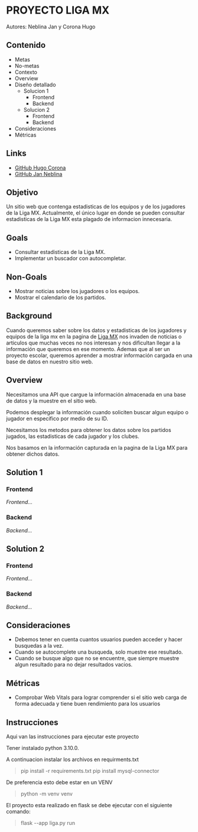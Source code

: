 # PROYECTO LIGA MX

Autores: Neblina Jan y Corona Hugo

## Contenido
- Metas
- No-metas
- Contexto
- Overview
- Diseño detallado
  - Solucion 1
    - Frontend
    - Backend
  - Solucion 2
    - Frontend
    - Backend
- Consideraciones
- Métricas

## Links
- [GitHub Hugo Corona](https://github.com/Hugocrown1)
- [GitHub Jan Neblina](https://github.com/jneblina)

## Objetivo
Un sitio web que contenga estadisticas de los equipos y de los jugadores de la Liga MX.
Actualmente, el único lugar en donde se pueden consultar estadisticas de la Liga MX esta plagado de informacion innecesaria.


## Goals
- Consultar estadisticas de la Liga MX.
- Implementar un buscador con autocompletar.
## Non-Goals
- Mostrar noticias sobre los jugadores o los equipos.
- Mostrar el calendario de los partidos.

## Background
Cuando queremos saber sobre los datos y estadisticas de los jugadores y equipos de la liga mx en la pagina de [Liga MX](https://ligamx.net/cancha/tablas/tablaGeneralClasificacion/sp/8934b8c89a62e0) nos invaden de noticias o articulos que muchas veces no nos interesan y nos dificultan llegar a la información que queremos en ese momento. Ademas que al ser un proyecto escolar, queremos aprender a mostrar información cargada en una base de datos en nuestro sitio web.

## Overview
Necesitamos una API que cargue la información almacenada en una base de datos y la muestre en el sitio web.

Podemos desplegar la información cuando soliciten buscar algun equipo o jugador en especifico por medio de su ID.

Necesitamos los metodos para obtener los datos sobre los partidos jugados, las estadisticas de cada jugador y los clubes.

Nos basamos en la información capturada en la pagina de la Liga MX para obtener dichos datos.


## Solution 1
### Frontend
_Frontend…_
### Backend
_Backend…_

## Solution 2
### Frontend
_Frontend…_
### Backend
_Backend…_

## Consideraciones
- Debemos tener en cuenta cuantos usuarios pueden acceder y hacer busquedas a la vez.
- Cuando se autocomplete una busqueda, solo muestre ese resultado.
- Cuando se busque algo que no se encuentre, que siempre muestre algun resultado para no dejar resultados vacios.

## Métricas
- Comprobar Web Vitals para lograr comprender si el sitio web carga de forma adecuada y tiene buen rendimiento para los usuarios

## Instrucciones

Aqui van las instrucciones para ejecutar este proyecto

Tener instalado python 3.10.0.

A continuacion instalar los archivos en requirments.txt

> pip install -r requirements.txt
> pip install mysql-connector

De preferencia esto debe estar en un VENV

> python -m venv venv

El proyecto esta realizado en flask se debe ejecutar con el siguiente comando:

> flask --app liga.py run